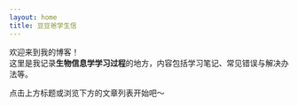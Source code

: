 ```yaml
---
layout: home
title: 豆豆爸学生信
---
```


欢迎来到我的博客！  
这里是我记录**生物信息学学习过程**的地方，内容包括学习笔记、常见错误与解决办法等。

点击上方标题或浏览下方的文章列表开始吧～
